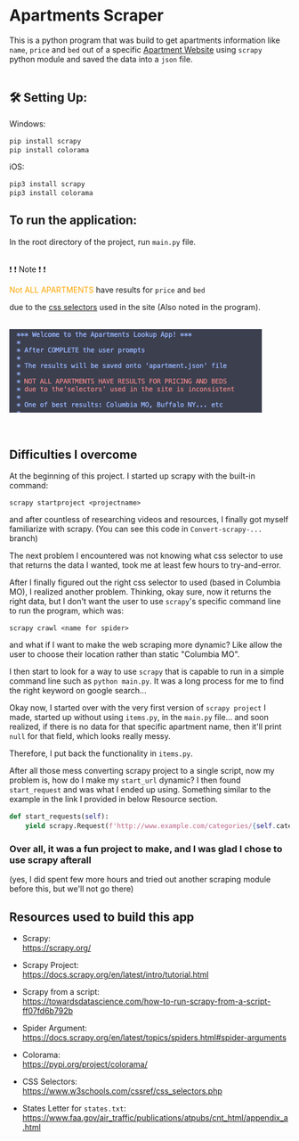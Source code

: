 # Apartments Scraper

This is a python program that was build to get apartments information like `name`, `price` and `bed` out of a specific [Apartment Website](https://www.apartments.com/) using `scrapy` python module and saved the data into a `json` file.
<br/>
<br/>

## :hammer_and_wrench: Setting Up:

Windows:

```
pip install scrapy
pip install colorama
```

iOS:

```
pip3 install scrapy
pip3 install colorama
```

## To run the application:

In the root directory of the project, run `main.py` file.
<br/>
<br/>

:heavy_exclamation_mark: :heavy_exclamation_mark: <span>Note </span>:heavy_exclamation_mark: :heavy_exclamation_mark:

<span style="color:orange">Not ALL APARTMENTS</span>
have results for `price` and `bed`</p>
due to the [css selectors](https://www.w3schools.com/cssref/css_selectors.php) used in the site (Also noted in the program).
<br/>
<br/>

![Display in program](./assets/Disclaimer.png)

<br/>

## Difficulties I overcome

At the beginning of this project. I started up scrapy with the built-in command:

```
scrapy startproject <projectname>
```

and after countless of researching videos and resources, I finally got myself familiarize with scrapy. (You can see this code in `Convert-scrapy-...` branch)

The next problem I encountered was not knowing what css selector to use that returns the data I wanted, took me at least few hours to try-and-error.</p>

After I finally figured out the right css selector to used (based in Columbia MO), I realized another problem.
Thinking, okay sure, now it returns the right data, but I don't want the user to use `scrapy`'s specific command line to run the program, which was:

```
scrapy crawl <name for spider>
```

and what if I want to make the web scraping more dynamic? Like allow the user to choose their location rather than static "Columbia MO".

I then start to look for a way to use `scrapy` that is capable to run in a simple command line such as `python main.py`. It was a long process for me to find the right keyword on google search...

Okay now, I started over with the very first version of `scrapy project` I made, started up without using `items.py`, in the `main.py` file... and soon realized, if there is no data for that specific apartment name, then it'll print `null` for that field, which looks really messy.

Therefore, I put back the functionality in `items.py`.

After all those mess converting scrapy project to a single script, now my problem is, how do I make my `start_url` dynamic? I then found `start_request` and was what I ended up using. Something similar to the example in the link I provided in below Resource section.

```python
def start_requests(self):
    yield scrapy.Request(f'http://www.example.com/categories/{self.category}')
```

<h3>Over all, it was a fun project to make, and I was glad I chose to use scrapy afterall</h3>
(yes, I did spent few more hours and tried out another scraping module before this, but we'll not go there)

<br/>

## Resources used to build this app

- Scrapy:</br>
  https://scrapy.org/

- Scrapy Project:</br>
  https://docs.scrapy.org/en/latest/intro/tutorial.html

- Scrapy from a script:</br>
  https://towardsdatascience.com/how-to-run-scrapy-from-a-script-ff07fd6b792b

- Spider Argument:</br>
  https://docs.scrapy.org/en/latest/topics/spiders.html#spider-arguments

- Colorama:</br>
  https://pypi.org/project/colorama/

- CSS Selectors:</br>
  https://www.w3schools.com/cssref/css_selectors.php

- States Letter for `states.txt`:</br>
  https://www.faa.gov/air_traffic/publications/atpubs/cnt_html/appendix_a.html
